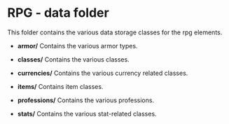 # RPG - data folder

This folder contains the various data storage classes for the rpg elements.
  
- **armor/**
  Contains the various armor types.
  
- **classes/**
  Contains the various classes.
  
- **currencies/**
  Contains the various currency related classes.

- **items/**
  Contains item classes.

- **professions/**
  Contains the various professions.

- **stats/**
  Contains the various stat-related classes.
